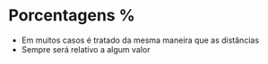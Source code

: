 # Porcentagens %

* Em muitos casos é tratado da mesma maneira que as distâncias <length>
* Sempre será relativo a algum valor 

